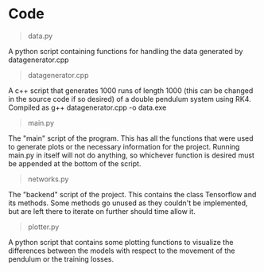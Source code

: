 # Code

>data.py

A python script containing functions for handling the data generated by datagenerator.cpp

>datagenerator.cpp

A c++ script that generates 1000 runs of length 1000 (this can be changed in the source code if so desired) of a double pendulum system using RK4. Compiled as g++ datagenerator.cpp -o data.exe

>main.py

The "main" script of the program. This has all the functions that were used to generate plots or the necessary information for the project. Running main.py in itself will not do anything, so whichever function is desired must be appended at the bottom of the script.

>networks.py

The "backend" script of the project. This contains the class Tensorflow and its methods. Some methods go unused as they couldn't be implemented, but are left there to iterate on further should time allow it.

>plotter.py

A python script that contains some plotting functions to visualize the differences between the models with respect to the movement of the pendulum or the training losses.